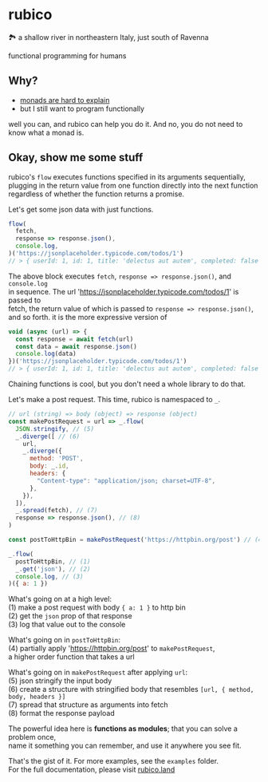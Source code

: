 # rubico
🏞 a shallow river in northeastern Italy, just south of Ravenna

functional programming for humans

## Why?
- [monads are hard to explain](https://stackoverflow.com/questions/44965/what-is-a-monad)
- but I still want to program functionally

well you can, and rubico can help you do it. And no, you do not need to know what a monad is.

## Okay, show me some stuff
rubico's `flow` executes functions specified in its arguments sequentially,  
plugging in the return value from one function directly into the next function  
regardless of whether the function returns a promise.

Let's get some json data with just functions.
```javascript
flow(
  fetch,
  response => response.json(),
  console.log,
)('https://jsonplaceholder.typicode.com/todos/1')
// > { userId: 1, id: 1, title: 'delectus aut autem', completed: false }
```

The above block executes `fetch`, `response => response.json()`, and `console.log`  
in sequence. The url 'https://jsonplaceholder.typicode.com/todos/1' is passed to  
fetch, the return value of which is passed to `response => response.json()`,  
and so forth. it is the more expressive version of
```javascript
void (async (url) => {
  const response = await fetch(url)
  const data = await response.json()
  console.log(data)
})('https://jsonplaceholder.typicode.com/todos/1')
// > { userId: 1, id: 1, title: 'delectus aut autem', completed: false }
```

Chaining functions is cool, but you don't need a whole library to do that.

Let's make a post request. This time, rubico is namespaced to `_`.
```javascript
// url (string) => body (object) => response (object)
const makePostRequest = url => _.flow(
  JSON.stringify, // (5)
  _.diverge([ // (6)
    url,
    _.diverge({
      method: 'POST',
      body: _.id,
      headers: {
        "Content-type": "application/json; charset=UTF-8",
      },
    }),
  ]),
  _.spread(fetch), // (7)
  response => response.json(), // (8)
)

const postToHttpBin = makePostRequest('https://httpbin.org/post') // (4)

_.flow(
  postToHttpBin, // (1)
  _.get('json'), // (2)
  console.log, // (3)
)({ a: 1 })
```

What's going on at a high level:  
(1) make a post request with body `{ a: 1 }` to http bin  
(2) get the `json` prop of that response  
(3) log that value out to the console  

What's going on in `postToHttpBin`:  
(4) partially apply 'https://httpbin.org/post' to `makePostRequest`,  
a higher order function that takes a url

What's going on in `makePostRequest` after applying `url`:  
(5) json stringify the input body  
(6) create a structure with stringified body that resembles `[url, { method, body, headers }]`  
(7) spread that structure as arguments into fetch  
(8) format the response payload  

The powerful idea here is <b>functions as modules</b>; that you can solve a problem once,  
name it something you can remember, and use it anywhere you see fit.

That's the gist of it. For more examples, see the `examples` folder.  
For the full documentation, please visit [rubico.land](https://rubico.land)
